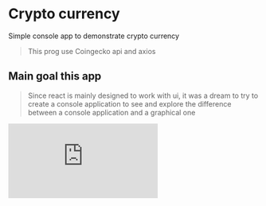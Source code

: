# Crypto currency
Simple console app to demonstrate crypto currency

> This prog use Coingecko api and axios


## Main goal this app

> Since react is mainly designed to work with ui, it was a dream to try to create a console application to see and explore the difference between a console application and a graphical one
> 
![img](https://fv20.failiem.lv/down.php?i=3zkufck8n&view)
